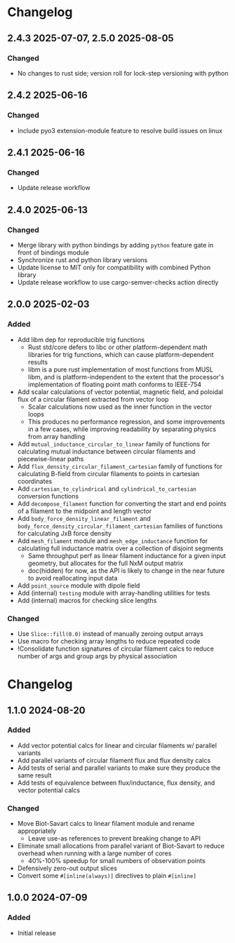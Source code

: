 # Changelog

## 2.4.3 2025-07-07, 2.5.0 2025-08-05

### Changed

* No changes to rust side; version roll for lock-step versioning with python

## 2.4.2 2025-06-16

### Changed

* Include pyo3 extension-module feature to resolve build issues on linux

## 2.4.1 2025-06-16

### Changed

* Update release workflow

## 2.4.0 2025-06-13

### Changed

* Merge library with python bindings by adding `python` feature gate in front of bindings module
* Synchronize rust and python library versions
* Update license to MIT only for compatibility with combined Python library
* Update release workflow to use cargo-semver-checks action directly

## 2.0.0 2025-02-03

### Added

* Add libm dep for reproducible trig functions
    * Rust std/core defers to libc or other platform-dependent math libraries for trig functions, which can cause platform-dependent results
    * libm is a pure rust implementation of most functions from MUSL libm, and is platform-independent to the extent that the processor's implementation of floating point math conforms to IEEE-754
* Add scalar calculations of vector potential, magnetic field, and poloidal flux of a circular filament extracted from vector loop
    * Scalar calculations now used as the inner function in the vector loops
    * This produces no performance regression, and some improvements in a few cases, while improving readability by separating physics from array handling
* Add `mutual_inductance_circular_to_linear` family of functions for calculating mutual inductance between circular filaments and piecewise-linear paths
* Add `flux_density_circular_filament_cartesian` family of functions for calculating B-field from circular filaments to points in cartesian coordinates
* Add `cartesian_to_cylindrical` and `cylindrical_to_cartesian` conversion functions
* Add `decompose_filament` function for converting the start and end points of a filament to the midpoint and length vector
* Add `body_force_density_linear_filament` and `body_force_density_circular_filament_cartesian` families of functions for calculating JxB force density
* Add `mesh_filament` module and `mesh_edge_inductance` function for calculating full inductance matrix over a collection of disjoint segments
    * Same throughput perf as linear filament inductance for a given input geometry, but allocates for the full NxM output matrix
    * doc(hidden) for now, as the API is likely to change in the near future to avoid reallocating input data
* Add `point_source` module with dipole field
* Add (internal) `testing` module with array-handling utilities for tests
* Add (internal) macros for checking slice lengths

### Changed

* Use `Slice::fill(0.0)` instead of manually zeroing output arrays
* Use macro for checking array lengths to reduce repeated code
* !Consolidate function signatures of circular filament calcs to reduce number of args and group args by physical association

# Changelog

## 1.1.0 2024-08-20

### Added

* Add vector potential calcs for linear and circular filaments w/ parallel variants
* Add parallel variants of circular filament flux and flux density calcs
* Add tests of serial and parallel variants to make sure they produce the same result
* Add tests of equivalence between flux/inductance, flux density, and vector potential calcs

### Changed

* Move Biot-Savart calcs to linear filament module and rename appropriately
  * Leave use-as references to prevent breaking change to API
* Eliminate small allocations from parallel variant of Biot-Savart to reduce overhead when running with a large number of cores
  * 40%-100% speedup for small numbers of observation points
* Defensively zero-out output slices
* Convert some `#[inline(always)]` directives to plain `#[inline]`

## 1.0.0 2024-07-09

### Added

* Initial release
